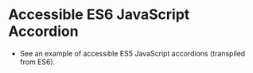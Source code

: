 # Accessible ES6 JavaScript Accordion
- See an example of accessible ES5 JavaScript accordions (transpiled from ES6).
